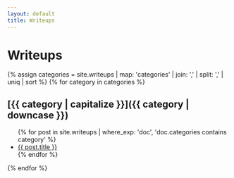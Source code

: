 ```yaml
---
layout: default
title: Writeups
---
```


# Writeups

{% assign categories = site.writeups | map: 'categories' | join: ',' | split: ',' | uniq | sort %}
{% for category in categories %}
## [{{ category | capitalize }}]({{ category | downcase }})
<ul>
{% for post in site.writeups | where_exp: 'doc', 'doc.categories contains category' %}
  <li><a href="{{ post.url | relative_url }}">{{ post.title }}</a></li>
{% endfor %}
</ul>
{% endfor %}
